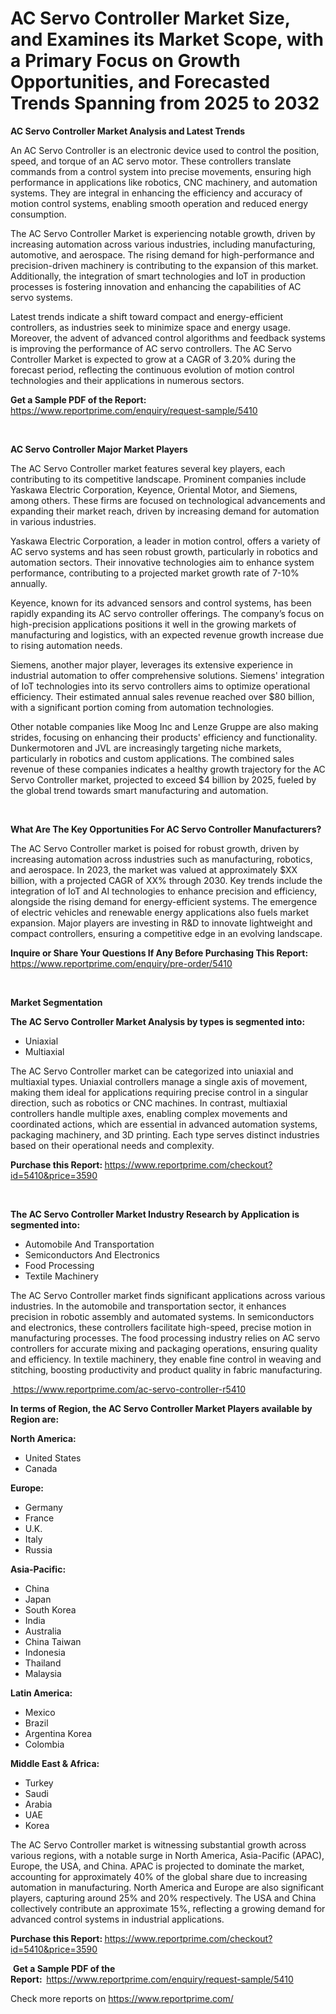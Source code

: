 <p><h1>AC Servo Controller Market Size, and Examines its Market Scope, with a Primary Focus on Growth Opportunities, and Forecasted Trends Spanning from 2025 to 2032</h1></p><p><strong>AC Servo Controller Market Analysis and Latest Trends</strong></p>
<p><p>An AC Servo Controller is an electronic device used to control the position, speed, and torque of an AC servo motor. These controllers translate commands from a control system into precise movements, ensuring high performance in applications like robotics, CNC machinery, and automation systems. They are integral in enhancing the efficiency and accuracy of motion control systems, enabling smooth operation and reduced energy consumption.</p><p>The AC Servo Controller Market is experiencing notable growth, driven by increasing automation across various industries, including manufacturing, automotive, and aerospace. The rising demand for high-performance and precision-driven machinery is contributing to the expansion of this market. Additionally, the integration of smart technologies and IoT in production processes is fostering innovation and enhancing the capabilities of AC servo systems.</p><p>Latest trends indicate a shift toward compact and energy-efficient controllers, as industries seek to minimize space and energy usage. Moreover, the advent of advanced control algorithms and feedback systems is improving the performance of AC servo controllers. The AC Servo Controller Market is expected to grow at a CAGR of 3.20% during the forecast period, reflecting the continuous evolution of motion control technologies and their applications in numerous sectors.</p></p>
<p><strong>Get a Sample PDF of the Report:&nbsp;</strong> <a href="https://www.reportprime.com/enquiry/request-sample/5410?utm_campaign=3562&utm_medium=2&utm_source=Github&utm_content=ia&utm_term=19032025&utm_id=ac-servo-controller">https://www.reportprime.com/enquiry/request-sample/5410</a></p>
<p>&nbsp;</p>
<p><strong>AC Servo Controller Major Market Players</strong></p>
<p><p>The AC Servo Controller market features several key players, each contributing to its competitive landscape. Prominent companies include Yaskawa Electric Corporation, Keyence, Oriental Motor, and Siemens, among others. These firms are focused on technological advancements and expanding their market reach, driven by increasing demand for automation in various industries.</p><p>Yaskawa Electric Corporation, a leader in motion control, offers a variety of AC servo systems and has seen robust growth, particularly in robotics and automation sectors. Their innovative technologies aim to enhance system performance, contributing to a projected market growth rate of 7-10% annually.</p><p>Keyence, known for its advanced sensors and control systems, has been rapidly expanding its AC servo controller offerings. The company’s focus on high-precision applications positions it well in the growing markets of manufacturing and logistics, with an expected revenue growth increase due to rising automation needs.</p><p>Siemens, another major player, leverages its extensive experience in industrial automation to offer comprehensive solutions. Siemens' integration of IoT technologies into its servo controllers aims to optimize operational efficiency. Their estimated annual sales revenue reached over $80 billion, with a significant portion coming from automation technologies.</p><p>Other notable companies like Moog Inc and Lenze Gruppe are also making strides, focusing on enhancing their products' efficiency and functionality. Dunkermotoren and JVL are increasingly targeting niche markets, particularly in robotics and custom applications. The combined sales revenue of these companies indicates a healthy growth trajectory for the AC Servo Controller market, projected to exceed $4 billion by 2025, fueled by the global trend towards smart manufacturing and automation.</p></p>
<p>&nbsp;</p>
<p><strong>What Are The Key Opportunities For AC Servo Controller Manufacturers?</strong></p>
<p><p>The AC Servo Controller market is poised for robust growth, driven by increasing automation across industries such as manufacturing, robotics, and aerospace. In 2023, the market was valued at approximately $XX billion, with a projected CAGR of XX% through 2030. Key trends include the integration of IoT and AI technologies to enhance precision and efficiency, alongside the rising demand for energy-efficient systems. The emergence of electric vehicles and renewable energy applications also fuels market expansion. Major players are investing in R&D to innovate lightweight and compact controllers, ensuring a competitive edge in an evolving landscape.</p></p>
<p><strong>Inquire or Share Your Questions If Any Before Purchasing This Report:</strong> <a href="https://www.reportprime.com/enquiry/pre-order/5410?utm_campaign=3562&utm_medium=2&utm_source=Github&utm_content=ia&utm_term=19032025&utm_id=ac-servo-controller">https://www.reportprime.com/enquiry/pre-order/5410</a></p>
<p>&nbsp;</p>
<p><strong>Market Segmentation</strong></p>
<p><strong>The AC Servo Controller Market Analysis by types is segmented into:</strong></p>
<p><ul><li>Uniaxial</li><li>Multiaxial</li></ul></p>
<p><p>The AC Servo Controller market can be categorized into uniaxial and multiaxial types. Uniaxial controllers manage a single axis of movement, making them ideal for applications requiring precise control in a singular direction, such as robotics or CNC machines. In contrast, multiaxial controllers handle multiple axes, enabling complex movements and coordinated actions, which are essential in advanced automation systems, packaging machinery, and 3D printing. Each type serves distinct industries based on their operational needs and complexity.</p></p>
<p><strong>Purchase this Report:&nbsp;</strong><a href="https://www.reportprime.com/checkout?id=5410&price=3590&utm_campaign=3562&utm_medium=2&utm_source=Github&utm_content=ia&utm_term=19032025&utm_id=ac-servo-controller">https://www.reportprime.com/checkout?id=5410&price=3590</a></p>
<p>&nbsp;</p>
<p><strong>The AC Servo Controller Market Industry Research by Application is segmented into:</strong></p>
<p><ul><li>Automobile And Transportation</li><li>Semiconductors And Electronics</li><li>Food Processing</li><li>Textile Machinery</li></ul></p>
<p><p>The AC Servo Controller market finds significant applications across various industries. In the automobile and transportation sector, it enhances precision in robotic assembly and automated systems. In semiconductors and electronics, these controllers facilitate high-speed, precise motion in manufacturing processes. The food processing industry relies on AC servo controllers for accurate mixing and packaging operations, ensuring quality and efficiency. In textile machinery, they enable fine control in weaving and stitching, boosting productivity and product quality in fabric manufacturing.</p></p>
<p><a href="https://www.reportprime.com/ac-servo-controller-r5410?utm_campaign=3562&utm_medium=2&utm_source=Github&utm_content=ia&utm_term=19032025&utm_id=ac-servo-controller">&nbsp;https://www.reportprime.com/ac-servo-controller-r5410</a></p>
<p><strong>In terms of Region, the AC Servo Controller Market Players available by Region are:</strong></p>
<p>
    <p> <strong> North America: </strong>
        <ul>
            <li>United States</li>
            <li>Canada</li>
        </ul>
        </p> 
    <p> <strong> Europe: </strong>
        <ul>
            <li>Germany</li>
            <li>France</li>
            <li>U.K.</li>
            <li>Italy</li>
            <li>Russia</li>
        </ul>
        </p> 
    <p> <strong> Asia-Pacific: </strong>
        <ul>
            <li>China</li>
            <li>Japan</li>
            <li>South Korea</li>
            <li>India</li>
            <li>Australia</li>
            <li>China Taiwan</li>
            <li>Indonesia</li>
            <li>Thailand</li>
            <li>Malaysia</li>
        </ul>
        </p> 
    <p> <strong> Latin America: </strong>
        <ul>
            <li>Mexico</li>
            <li>Brazil</li>
            <li>Argentina Korea</li>
            <li>Colombia</li>
        </ul>
        </p> 
    <p> <strong> Middle East & Africa: </strong>
        <ul>
            <li>Turkey</li>
            <li>Saudi</li>
            <li>Arabia</li>
            <li>UAE</li>
            <li>Korea</li>
        </ul>
    </p>
    </p>
<p><p>The AC Servo Controller market is witnessing substantial growth across various regions, with a notable surge in North America, Asia-Pacific (APAC), Europe, the USA, and China. APAC is projected to dominate the market, accounting for approximately 40% of the global share due to increasing automation in manufacturing. North America and Europe are also significant players, capturing around 25% and 20% respectively. The USA and China collectively contribute an approximate 15%, reflecting a growing demand for advanced control systems in industrial applications.</p></p>
<p><strong>Purchase this Report: </strong><a href="https://www.reportprime.com/checkout?id=5410&price=3590&utm_campaign=3562&utm_medium=2&utm_source=Github&utm_content=ia&utm_term=19032025&utm_id=ac-servo-controller">https://www.reportprime.com/checkout?id=5410&price=3590</a></p>
<p>&nbsp;<strong>Get a Sample PDF of the Report:&nbsp;&nbsp;</strong><a href="https://www.reportprime.com/enquiry/request-sample/5410?utm_campaign=3562&utm_medium=2&utm_source=Github&utm_content=ia&utm_term=19032025&utm_id=ac-servo-controller">https://www.reportprime.com/enquiry/request-sample/5410</a></p>
<p><strong></strong></p>
<p>Check more reports on <a href="https://www.reportprime.com/?utm_campaign=3562&utm_medium=2&utm_source=Github&utm_content=ia&utm_term=19032025&utm_id=ac-servo-controller">https://www.reportprime.com/</a></p>